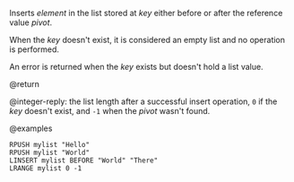 Inserts _element_ in the list stored at _key_ either before or after the reference
value _pivot_.

When the _key_ doesn't exist, it is considered an empty list and no operation is performed.

An error is returned when the _key_ exists but doesn't hold a list value.

@return

@integer-reply: the list length after a successful insert operation, `0` if the _key_ doesn't exist, and `-1` when the _pivot_ wasn't found.

@examples

```cli
RPUSH mylist "Hello"
RPUSH mylist "World"
LINSERT mylist BEFORE "World" "There"
LRANGE mylist 0 -1
```
